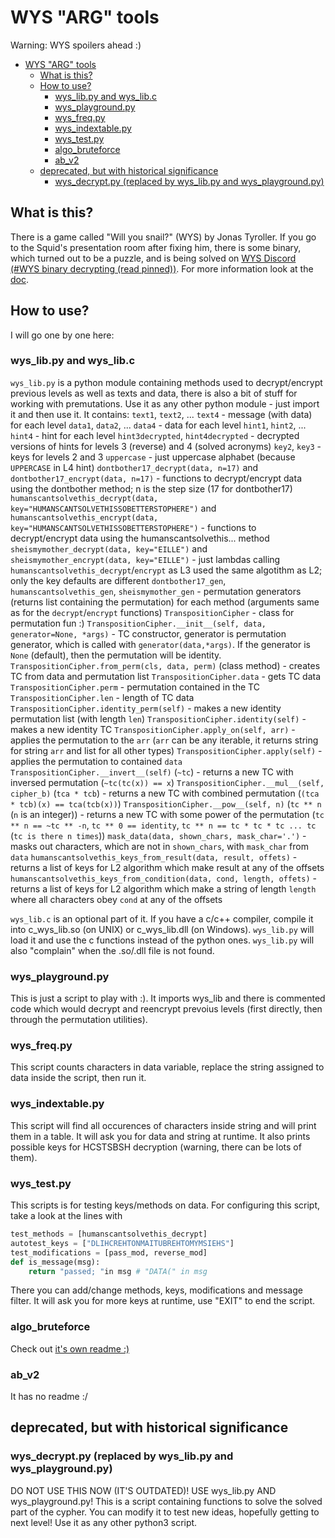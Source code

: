 # WYS "ARG" tools

Warning: WYS spoilers ahead :)

- [WYS "ARG" tools](#wys-arg-tools)
	- [What is this?](#what-is-this)
	- [How to use?](#how-to-use)
		- [wys_lib.py and wys_lib.c](#wys_libpy-and-wys_libc)
		- [wys_playground.py](#wys_playgroundpy)
		- [wys_freq.py](#wys_freqpy)
		- [wys_indextable.py](#wys_indextablepy)
		- [wys_test.py](#wys_testpy)
		- [algo_bruteforce](#algo_bruteforce)
		- [ab_v2](#ab_v2)
	- [deprecated, but with historical significance](#deprecated-but-with-historical-significance)
		- [wys_decrypt.py (replaced by wys_lib.py and wys_playground.py)](#wys_decryptpy-replaced-by-wys_libpy-and-wys_playgroundpy)

## What is this?

There is a game called "Will you snail?" (WYS) by Jonas Tyroller. If you go to the Squid's presentation room after fixing him, there is some binary, which turned out to be a puzzle, and is being solved on [WYS Discord (\#WYS binary decrypting (read pinned))](https://discord.gg/6Kk2FUHmgf). For more information look at the [doc](https://docs.google.com/document/d/1e_nOhSkTh9cchh8n5yDadvf-pnoi8CBZnHwZE0dsbcI/edit#).

## How to use?

I will go one by one here:

### wys_lib.py and wys_lib.c

`wys_lib.py` is a python module containing methods used to decrypt/encrypt previous levels as well as texts and data, there is also a bit of stuff for working with premutations.
Use it as any other python module - just import it and then use it. It contains:
`text1`, `text2`, ... `text4` - message (with data) for each level
`data1`, `data2`, ... `data4` - data for each level
`hint1`, `hint2`, ... `hint4` - hint for each level
`hint3decrypted`, `hint4decrypted` - decrypted versions of hints for levels 3 (reverse) and 4 (solved acronyms)
`key2`, `key3` - keys for levels 2 and 3
`uppercase` - just uppercase alphabet (because `UPPERCASE` in L4 hint)
`dontbother17_decrypt(data, n=17)` and `dontbother17_encrypt(data, n=17)` - functions to decrypt/encrypt data using the dontbother method; n is the step size (17 for dontbother17)
`humanscantsolvethis_decrypt(data, key="HUMANSCANTSOLVETHISSOBETTERSTOPHERE")` and `humanscantsolvethis_encrypt(data, key="HUMANSCANTSOLVETHISSOBETTERSTOPHERE")` - functions to decrypt/encrypt data using the humanscantsolvethis... method
`sheismymother_decrypt(data, key="EILLE")` and `sheismymother_encrypt(data, key="EILLE")` - just lambdas calling `humanscantsolvethis_decrypt`/`encrypt` as L3 used the same algotithm as L2; only the key defaults are different
`dontbother17_gen`, `humanscantsolvethis_gen`, `sheismymother_gen` - permutation generators (returns list containing the permutation) for each method (arguments same as for the `decrypt`/`encrypt` functions)
`TranspositionCipher` - class for permutation fun :)
`TranspositionCipher.__init__(self, data, generator=None, *args)` - TC constructor, generator is permutation generator, which is called with `generator(data,*args)`. If the generator is `None` (default), then the permutation will be identity.
`TranspositionCipher.from_perm(cls, data, perm)` (class method) - creates TC from data and permutation list
`TranspositionCipher.data` - gets TC data
`TranspositionCipher.perm` - permutation contained in the TC
`TranspositionCipher.len` - length of TC data
`TranspositionCipher.identity_perm(self)` - makes a new identity permutation list (with length `len`)
`TranspositionCipher.identity(self)` - makes a new identity TC
`TranspositionCipher.apply_on(self, arr)` - applies the permutation to the `arr` (`arr` can be any iterable, it returns string for string `arr` and list for all other types)
`TranspositionCipher.apply(self)` - applies the permutation to contained `data`
`TranspositionCipher.__invert__(self)` (`~tc`) - returns a new TC with inversed permutation (`~tc(tc(x)) == x`)
`TranspositionCipher.__mul__(self, cipher_b)` (`tca * tcb`) - returns a new TC with combined permutation (`(tca * tcb)(x) == tca(tcb(x))`)
`TranspositionCipher.__pow__(self, n)` (`tc ** n` (`n` is an integer)) - returns a new TC with some power of the permutation (`tc ** n == ~tc ** -n`, `tc ** 0 == identity`, `tc ** n == tc * tc * tc ... tc` (`tc is there n times`))
`mask_data(data, shown_chars, mask_char='.')` - masks out characters, which are not in `shown_chars`, with `mask_char` from `data`
`humanscantsolvethis_keys_from_result(data, result, offets)` - returns a list of keys for L2 algorithm which make result at any of the offsets
`humanscantsolvethis_keys_from_condition(data, cond, length, offets)` - returns a list of keys for L2 algorithm which make a string of length `length` where all characters obey `cond` at any of the offsets

`wys_lib.c` is an optional part of it. If you have a c/c++ compiler, compile it into c_wys_lib.so (on UNIX) or c_wys_lib.dll (on Windows). `wys_lib.py` will load it and use the c functions instead of the python ones. `wys_lib.py` will also "complain" when the .so/.dll file is not found.

### wys_playground.py

This is just a script to play with :). It imports wys_lib and there is commented code which would decrypt and reencrypt prevoius levels (first directly, then through the permutation utilities).

### wys_freq.py

This script counts characters in data variable, replace the string assigned to data inside the script, then run it.

### wys_indextable.py

This script will find all occurences of characters inside string and will print them in a table. It will ask you for data and string at runtime.
It also prints possible keys for HCSTSBSH decryption (warning, there can be lots of them).

### wys_test.py

This scripts is for testing keys/methods on data. For configuring this script, take a look at the lines with

```python
test_methods = [humanscantsolvethis_decrypt]
autotest_keys = ["DLIHCREHTONMAITUBREHTOMYMSIEHS"]
test_modifications = [pass_mod, reverse_mod]
def is_message(msg):
	return "passed; "in msg # "DATA(" in msg
```

There you can add/change methods, keys, modifications and message filter. It will ask you for more keys at runtime, use "EXIT" to end the script.

### algo_bruteforce

Check out [it's own readme :)](algo_bruteforce/README.md)

### ab_v2

It has no readme :/

## deprecated, but with historical significance

### wys_decrypt.py (replaced by wys_lib.py and wys_playground.py)

DO NOT USE THIS NOW (IT'S OUTDATED)! USE wys_lib.py AND wys_playground.py!
This is a script containing functions to solve the solved part of the cypher. You can modify it to test new ideas, hopefully getting to next level! Use it as any other python3 script.
